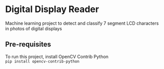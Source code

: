 # Digital Display Reader
Machine learning project to detect and classify 7 segment LCD characters in photos of digital displays

## Pre-requisites
To run this project, install OpenCV Contrib Python  
`pip install opencv-contrib-python`
